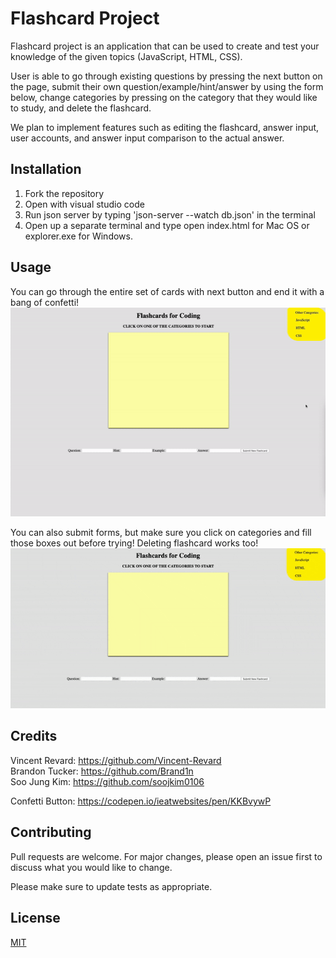 # Flashcard Project

Flashcard project is an application that can be used to create and test your knowledge of the given topics (JavaScript, HTML, CSS). 

User is able to go through existing questions by pressing the next button on the page, submit their own question/example/hint/answer by using the form below, change categories by pressing on the category that they would like to study, and delete the flashcard.

We plan to implement features such as editing the flashcard, answer input, user accounts, and answer input comparison to the actual answer. 

## Installation

1. Fork the repository
2. Open with visual studio code
3. Run json server by typing 'json-server --watch db.json' in the terminal
4. Open up a separate terminal and type open index.html for Mac OS or explorer.exe for Windows.  

## Usage

You can go through the entire set of cards with next button and end it with a bang of confetti! 
![](/for_README/p1_project_basic.gif)

You can also submit forms, but make sure you click on categories and fill those boxes out before trying! Deleting flashcard works too!
![](/for_README/p1_project_advance.gif)

## Credits
Vincent Revard: https://github.com/Vincent-Revard <br />
Brandon Tucker: https://github.com/Brand1n <br />
Soo Jung Kim: https://github.com/soojkim0106 <br />

Confetti Button: https://codepen.io/ieatwebsites/pen/KKBvywP

## Contributing

Pull requests are welcome. For major changes, please open an issue first
to discuss what you would like to change.

Please make sure to update tests as appropriate.

## License

[MIT](https://choosealicense.com/licenses/mit/)
